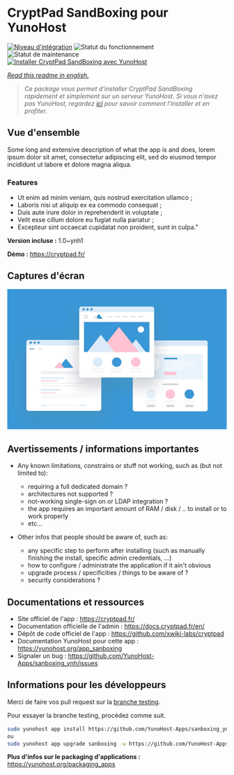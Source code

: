<!--
N.B.: This README was automatically generated by https://github.com/YunoHost/apps/tree/master/tools/README-generator
It shall NOT be edited by hand.
-->

# CryptPad SandBoxing pour YunoHost

[![Niveau d'intégration](https://dash.yunohost.org/integration/sanboxing.svg)](https://dash.yunohost.org/appci/app/sanboxing) ![Statut du fonctionnement](https://ci-apps.yunohost.org/ci/badges/sanboxing.status.svg) ![Statut de maintenance](https://ci-apps.yunohost.org/ci/badges/sanboxing.maintain.svg)  
[![Installer CryptPad SandBoxing avec YunoHost](https://install-app.yunohost.org/install-with-yunohost.svg)](https://install-app.yunohost.org/?app=sanboxing)

*[Read this readme in english.](./README.md)*

> *Ce package vous permet d'installer CryptPad SandBoxing rapidement et simplement sur un serveur YunoHost.
Si vous n'avez pas YunoHost, regardez [ici](https://yunohost.org/#/install) pour savoir comment l'installer et en profiter.*

## Vue d'ensemble

Some long and extensive description of what the app is and does, lorem ipsum dolor sit amet, consectetur adipiscing elit, sed do eiusmod tempor incididunt ut labore et dolore magna aliqua.

### Features

- Ut enim ad minim veniam, quis nostrud exercitation ullamco ;
- Laboris nisi ut aliquip ex ea commodo consequat ;
- Duis aute irure dolor in reprehenderit in voluptate ;
- Velit esse cillum dolore eu fugiat nulla pariatur ;
- Excepteur sint occaecat cupidatat non proident, sunt in culpa."


**Version incluse :** 1.0~ynh1

**Démo :** https://cryptpad.fr/

## Captures d'écran

![Capture d'écran de CryptPad SandBoxing](./doc/screenshots/example.jpg)

## Avertissements / informations importantes

* Any known limitations, constrains or stuff not working, such as (but not limited to):
    * requiring a full dedicated domain ?
    * architectures not supported ?
    * not-working single-sign on or LDAP integration ?
    * the app requires an important amount of RAM / disk / .. to install or to work properly
    * etc...

* Other infos that people should be aware of, such as:
    * any specific step to perform after installing (such as manually finishing the install, specific admin credentials, ...)
    * how to configure / administrate the application if it ain't obvious
    * upgrade process / specificities / things to be aware of ?
    * security considerations ?

## Documentations et ressources

* Site officiel de l'app : <https://cryptpad.fr/>
* Documentation officielle de l'admin : <https://docs.cryptpad.fr/en/>
* Dépôt de code officiel de l'app : <https://github.com/xwiki-labs/cryptpad>
* Documentation YunoHost pour cette app : <https://yunohost.org/app_sanboxing>
* Signaler un bug : <https://github.com/YunoHost-Apps/sanboxing_ynh/issues>

## Informations pour les développeurs

Merci de faire vos pull request sur la [branche testing](https://github.com/YunoHost-Apps/sanboxing_ynh/tree/testing).

Pour essayer la branche testing, procédez comme suit.

``` bash
sudo yunohost app install https://github.com/YunoHost-Apps/sanboxing_ynh/tree/testing --debug
ou
sudo yunohost app upgrade sanboxing -u https://github.com/YunoHost-Apps/sanboxing_ynh/tree/testing --debug
```

**Plus d'infos sur le packaging d'applications :** <https://yunohost.org/packaging_apps>

